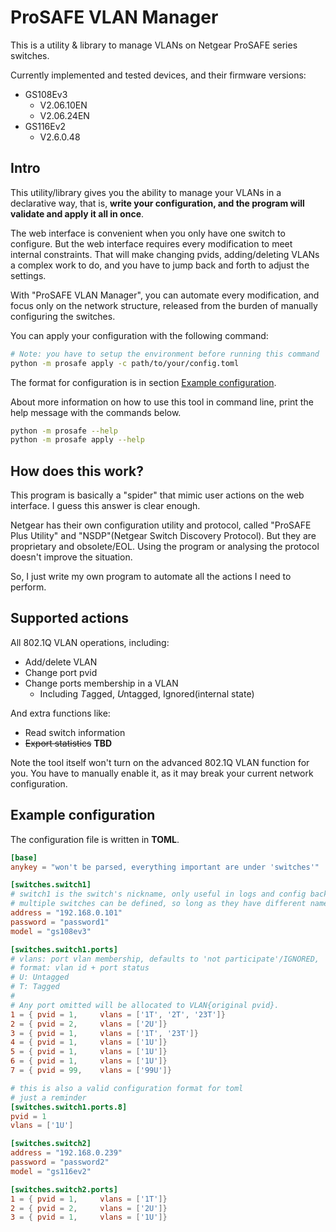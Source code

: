 # ProSAFE VLAN Manager

This is a utility & library to manage VLANs on Netgear ProSAFE series switches.

Currently implemented and tested devices, and their firmware versions:

- GS108Ev3
    - V2.06.10EN
    - V2.06.24EN
- GS116Ev2
    - V2.6.0.48

## Intro

This utility/library gives you the ability to manage your VLANs in a declarative way, that is, __write your configuration, and the program will validate and apply it all in once__.

The web interface is convenient when you only have one switch to configure. But the web interface requires every modification to meet internal constraints. That will make changing pvids, adding/deleting VLANs a complex work to do, and you have to jump back and forth to adjust the settings.

With "ProSAFE VLAN Manager", you can automate every modification, and focus only on the network structure, released from the burden of manually configuring the switches.

You can apply your configuration with the following command:

```bash
# Note: you have to setup the environment before running this command
python -m prosafe apply -c path/to/your/config.toml
```

The format for configuration is in section [Example configuration](#example-configuration).

About more information on how to use this tool in command line, print the help message with the commands below.

```bash
python -m prosafe --help
python -m prosafe apply --help
```

## How does this work?

This program is basically a "spider" that mimic user actions on the web interface. I guess this answer is clear enough.

Netgear has their own configuration utility and protocol, called "ProSAFE Plus Utility" and "NSDP"(Netgear Switch Discovery Protocol). But they are proprietary and obsolete/EOL. Using the program or analysing the protocol doesn't improve the situation.

So, I just write my own program to automate all the actions I need to perform.

## Supported actions

All 802.1Q VLAN operations, including:

- Add/delete VLAN
- Change port pvid
- Change ports membership in a VLAN
    - Including *T*agged, *U*ntagged, Ignored(internal state)

And extra functions like:

- Read switch information
- ~~Export statistics~~ __TBD__

Note the tool itself won't turn on the advanced 802.1Q VLAN function for you. You have to manually enable it, as it may break your current network configuration.

## Example configuration

The configuration file is written in __TOML__.

```toml
[base]
anykey = "won't be parsed, everything important are under 'switches'"

[switches.switch1]
# switch1 is the switch's nickname, only useful in logs and config backups
# multiple switches can be defined, so long as they have different names
address = "192.168.0.101"
password = "password1"
model = "gs108ev3"

[switches.switch1.ports]
# vlans: port vlan membership, defaults to 'not participate'/IGNORED,
# format: vlan id + port status
# U: Untagged
# T: Tagged
#
# Any port omitted will be allocated to VLAN{original pvid}.
1 = { pvid = 1,     vlans = ['1T', '2T', '23T']}
2 = { pvid = 2,     vlans = ['2U']}
3 = { pvid = 1,     vlans = ['1T', '23T']}
4 = { pvid = 1,     vlans = ['1U']}
5 = { pvid = 1,     vlans = ['1U']}
6 = { pvid = 1,     vlans = ['1U']}
7 = { pvid = 99,    vlans = ['99U']}

# this is also a valid configuration format for toml
# just a reminder
[switches.switch1.ports.8]
pvid = 1
vlans = ['1U']

[switches.switch2]
address = "192.168.0.239"
password = "password2"
model = "gs116ev2"

[switches.switch2.ports]
1 = { pvid = 1,     vlans = ['1T']}
2 = { pvid = 2,     vlans = ['2U']}
3 = { pvid = 1,     vlans = ['1U']}
```

